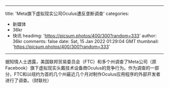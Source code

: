 
---
title: 'Meta旗下虚拟现实公司Oculus遭反垄断调查'
categories: 
 - 新媒体
 - 36kr
 - 快讯
headimg: 'https://picsum.photos/400/300?random=333'
author: 36kr
comments: false
date: Sat, 15 Jan 2022 01:29:04 GMT
thumbnail: 'https://picsum.photos/400/300?random=333'
---

<div>   
据知情人士透露，美国联邦贸易委员会（FTC）和多个州调查了Meta公司（原Facebook）旗下虚拟现实头戴技术设备商Oculus的竞争行为。作为调查的一部分，FTC和以纽约为首的几个州最近几个月对制作Oculus应用程序的外部开发者进行了调查。（财联社）  
</div>
            
